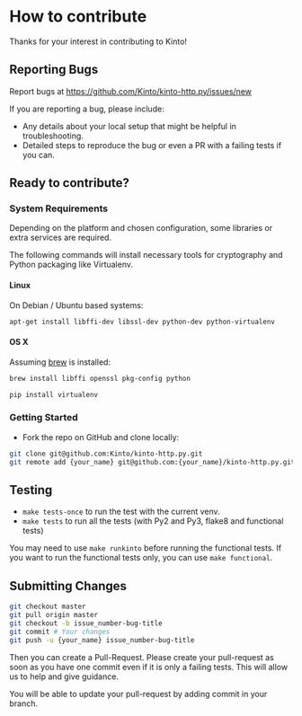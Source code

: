 How to contribute
=================

Thanks for your interest in contributing to Kinto!

## Reporting Bugs

Report bugs at https://github.com/Kinto/kinto-http.py/issues/new

If you are reporting a bug, please include:

 - Any details about your local setup that might be helpful in troubleshooting.
 - Detailed steps to reproduce the bug or even a PR with a failing tests if you can.


## Ready to contribute?

### System Requirements

Depending on the platform and chosen configuration, some libraries or extra services are required.

The following commands will install necessary tools for cryptography and Python packaging like Virtualenv.

#### Linux
On Debian / Ubuntu based systems:

```bash
apt-get install libffi-dev libssl-dev python-dev python-virtualenv
```

#### OS X
Assuming [brew](http://brew.sh/) is installed:

```bash
brew install libffi openssl pkg-config python

pip install virtualenv
```

### Getting Started

 -  Fork the repo on GitHub and clone locally:

```bash
git clone git@github.com:Kinto/kinto-http.py.git
git remote add {your_name} git@github.com:{your_name}/kinto-http.py.git
```

## Testing

 -  `make tests-once` to run the test with the current venv.
 -  `make tests` to run all the tests (with Py2 and Py3, flake8 and functional tests)

You may need to use `make runkinto` before running the functional tests.
If you want to run the functional tests only, you can use `make functional`.

## Submitting Changes

```bash
git checkout master
git pull origin master
git checkout -b issue_number-bug-title
git commit # Your changes
git push -u {your_name} issue_number-bug-title
```

Then you can create a Pull-Request.
Please create your pull-request as soon as you have one commit even if it is only a failing tests. This will allow us to help and give guidance.

You will be able to update your pull-request by adding commit in your branch.
